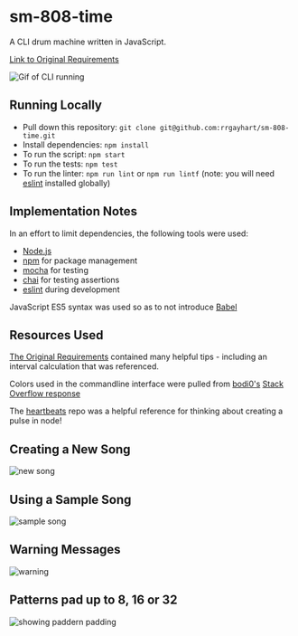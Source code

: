 # sm-808-time

A CLI drum machine written in JavaScript.

[Link to Original Requirements](https://github.com/splicers/sm-808)

![Gif of CLI running](http://g.recordit.co/palDcZVK3B.gif)

## Running Locally

- Pull down this repository: `git clone git@github.com:rrgayhart/sm-808-time.git`
- Install dependencies: `npm install`
- To run the script: `npm start`
- To run the tests: `npm test`
- To run the linter: `npm run lint` or `npm run lintf` (note: you will need [eslint](https://www.npmjs.com/package/eslint) installed globally)

## Implementation Notes

In an effort to limit dependencies, the following tools were used:

- [Node.js](https://nodejs.org/en/)
- [npm](https://www.npmjs.com) for package management
- [mocha](https://www.npmjs.com/package/mocha) for testing
- [chai](https://www.npmjs.com/package/chai) for testing assertions
- [eslint](https://www.npmjs.com/package/eslint) during development

JavaScript ES5 syntax was used so as to not introduce [Babel](https://babeljs.io/)

## Resources Used

[The Original Requirements](https://github.com/splicers/sm-808) contained many helpful tips - including an interval calculation that was referenced.

Colors used in the commandline interface were pulled from [bodi0's](https://stackoverflow.com/users/632524/bodi0) [Stack Overflow response](https://stackoverflow.com/questions/9781218/how-to-change-node-jss-console-font-color)

The [heartbeats](https://github.com/arjunmehta/heartbeats) repo was a helpful reference for thinking about creating a pulse in node!

## Creating a New Song

![new song](sm-808-time/docs/new.png)

## Using a Sample Song

![sample song](sm-808-time/docs/sample.png)

## Warning Messages

![warning](sm-808-time/docs/warning.png)

## Patterns pad up to 8, 16 or 32

![showing paddern padding](sm-808-time/docs/error-padding.png)
